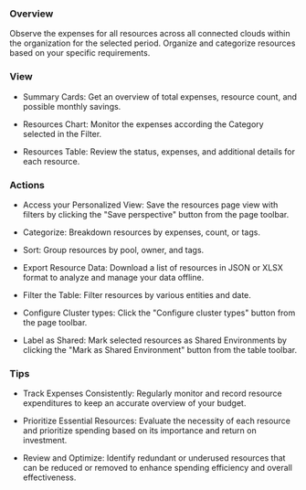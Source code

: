 ### **Overview**

Observe the expenses for all resources across all connected clouds within the organization for the selected period.
Organize and categorize resources based on your specific requirements.

### **View**

- Summary Cards: Get an overview of total expenses, resource count, and possible monthly savings.

- Resources Chart: Monitor the expenses according the Category selected in the Filter. 

- Resources Table: Review the status, expenses, and additional details for each resource.

### **Actions**

- Access your Personalized View: Save the resources page view with filters by clicking the "Save perspective" button from the page toolbar.

- Categorize: Breakdown resources by expenses, count, or tags.

- Sort: Group resources by pool, owner, and tags.

- Export Resource Data: Download a list of resources in JSON or XLSX format to analyze and manage your data offline.

- Filter the Table: Filter resources by various entities and date.

- Configure Cluster types: Click the "Configure cluster types" button from the page toolbar.

- Label as Shared: Mark selected resources as Shared Environments by clicking the "Mark as Shared Environment" button from the table toolbar.

### **Tips**

- Track Expenses Consistently: Regularly monitor and record resource expenditures to keep an accurate overview of your budget.

- Prioritize Essential Resources: Evaluate the necessity of each resource and prioritize spending based on its importance and return on investment.

- Review and Optimize: Identify redundant or underused resources that can be reduced or removed to enhance spending efficiency and overall effectiveness.